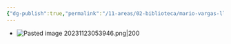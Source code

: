```yaml
---
{"dg-publish":true,"permalink":"/11-areas/02-biblioteca/mario-vargas-llosa-reportero-a-los-15-anos/","noteIcon":""}
---
```


- ![Pasted image 20231123053946.png|200](/img/user/11%20%C3%81reas%20%E2%9A%99/02%20Biblioteca/%F0%9F%92%BE%20Adjuntos/Pasted%20image%2020231123053946.png)